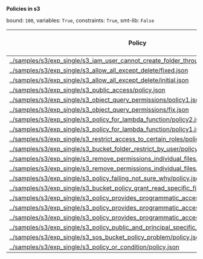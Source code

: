 
**Policies in s3**

bound: `100`, variables: `True`, constraints: `True`, smt-lib: `False`

|Policy|SAT/UNSAT|Solve Time (ms)|lg(tuple)|Count Time (ms)|lg(principal)|lg(action)|lg(resource)|
|-|-|-|-|-|-|-|-|
|[../samples/s3/exp_single/s3_iam_user_cannot_create_folder_through_console/policy.json](../samples/s3/exp_single/s3_iam_user_cannot_create_folder_through_console/policy.json)|SAT|1751.56|2260.960065941997|87.8575|0.0|5.044394119358453|457.11157034269354|
|[../samples/s3/exp_single/s3_allow_all_except_delete/fixed.json](../samples/s3/exp_single/s3_allow_all_except_delete/fixed.json)|SAT|2197.13|628.9125371587496|87.1336|0.0|6.266786540694902|624.0056465631411|
|[../samples/s3/exp_single/s3_allow_all_except_delete/initial.json](../samples/s3/exp_single/s3_allow_all_except_delete/initial.json)|SAT|934.47|628.9125371587496|51.8959|0.0|4.906890595608519|624.0056465631411|
|[../samples/s3/exp_single/s3_public_access/policy.json](../samples/s3/exp_single/s3_public_access/policy.json)|SAT|764.559|1944.0169396894232|8.9024|800.0056465631411|0.0|544.0056465631412|
|[../samples/s3/exp_single/s3_object_query_permissions/policy1.json](../samples/s3/exp_single/s3_object_query_permissions/policy1.json)|SAT|1902.46|2284.906890620335|129.077|0.0|5.044394119358453|480.0056466622347|
|[../samples/s3/exp_single/s3_object_query_permissions/fix.json](../samples/s3/exp_single/s3_object_query_permissions/fix.json)|SAT|750.972|2.0|4.79351|0.0|1.0|0.0|
|[../samples/s3/exp_single/s3_policy_for_lambda_function/policy2.json](../samples/s3/exp_single/s3_policy_for_lambda_function/policy2.json)|SAT|683.527|657.5906090638623|6.33196|0.0|2.0|656.0056465631411|
|[../samples/s3/exp_single/s3_policy_for_lambda_function/policy1.json](../samples/s3/exp_single/s3_policy_for_lambda_function/policy1.json)|SAT|1337.44|572.9125371587496|45.8661|0.0|4.906890595608519|568.0056465631411|
|[../samples/s3/exp_single/s3_restrict_access_to_certain_roles/policy.json](../samples/s3/exp_single/s3_restrict_access_to_certain_roles/policy.json)|SAT|1090.94|636.9125371587497|72.0487|0.0|6.22881869049588|632.0056465631412|
|[../samples/s3/exp_single/s3_bucket_folder_restrict_by_user/policy.json](../samples/s3/exp_single/s3_bucket_folder_restrict_by_user/policy.json)|SAT|3991.11|2308.9068906171065|159.204|0.0|5.044394119358453|504.00564656314117|
|[../samples/s3/exp_single/s3_remove_permissions_individual_files/policy2.json](../samples/s3/exp_single/s3_remove_permissions_individual_files/policy2.json)|SAT|2539.37|2056.0169396894235|165.919|800.0056465631411|0.0|568.0056465631411|
|[../samples/s3/exp_single/s3_remove_permissions_individual_files/policy1.json](../samples/s3/exp_single/s3_remove_permissions_individual_files/policy1.json)|UNSAT|131.151|-|-|-|-|-|
|[../samples/s3/exp_single/s3_policy_failing_not_sure_why/policy.json](../samples/s3/exp_single/s3_policy_failing_not_sure_why/policy.json)|SAT|12697.6|1484.7372577648314|7040.84|800.0056465631411|6.507794640198696|679.8247206060817|
|[../samples/s3/exp_single/s3_bucket_policy_grant_read_specific_file_type/policy.json](../samples/s3/exp_single/s3_bucket_policy_grant_read_specific_file_type/policy.json)|SAT|720.853|1384.0112931262825|4.90342|800.0056465631411|0.0|584.0056465631411|
|[../samples/s3/exp_single/s3_policy_provides_programmatic_access/policy3.json](../samples/s3/exp_single/s3_policy_provides_programmatic_access/policy3.json)|SAT|3014.18|2348.9068906171065|94.6059|0.0|5.044394119358453|544.0056465631412|
|[../samples/s3/exp_single/s3_policy_provides_programmatic_access/policy2.json](../samples/s3/exp_single/s3_policy_provides_programmatic_access/policy2.json)|SAT|1425.84|2332.9068906171065|87.3443|0.0|5.0|528.0056465631411|
|[../samples/s3/exp_single/s3_policy_provides_programmatic_access/policy1.json](../samples/s3/exp_single/s3_policy_provides_programmatic_access/policy1.json)|SAT|970.564|5.0|34.6915|0.0|5.0|1.0|
|[../samples/s3/exp_single/s3_policy_public_and_principal_specific_permissions/policy.json](../samples/s3/exp_single/s3_policy_public_and_principal_specific_permissions/policy.json)|SAT|1541.43|1416.0112931262822|57.7337|800.0056465631411|5.523561956057013|616.0056465631411|
|[../samples/s3/exp_single/s3_sos_bucket_policy_problem/policy.json](../samples/s3/exp_single/s3_sos_bucket_policy_problem/policy.json)|SAT|96229.9|2076.923830285368|13773.4|800.0056465631411|4.906890595608519|632.0056465631412|
|[../samples/s3/exp_single/s3_policy_or_condition/policy.json](../samples/s3/exp_single/s3_policy_or_condition/policy.json)|SAT|952.071|2192.0169396894235|134.454|800.0056465631411|0.0|664.0056465631412|
